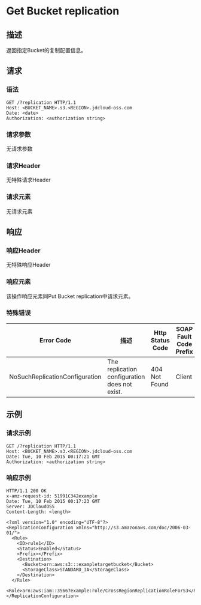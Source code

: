 # Get Bucket replication

## 描述
返回指定Bucket的复制配置信息。

## 请求
### 语法
```
GET /?replication HTTP/1.1
Host: <BUCKET_NAME>.s3.<REGION>.jdcloud-oss.com
Date: <date>
Authorization: <authorization string> 
```
### 请求参数
无请求参数
### 请求Header
无特殊请求Header
### 请求元素
无请求元素

## 响应
### 响应Header
无特殊响应Header
### 响应元素
该操作响应元素同Put Bucket replication中请求元素。

### 特殊错误

Error Code|描述|Http Status Code|SOAP Fault Code Prefix
---|---|---|---
NoSuchReplicationConfiguration|The replication configuration does not exist.|404 Not Found|Client

## 示例
### 请求示例
```
GET /?replication HTTP/1.1
Host: <BUCKET_NAME>.s3.<REGION>.jdcloud-oss.com
Date: Tue, 10 Feb 2015 00:17:21 GMT
Authorization: <authorization string>
```

### 响应示例
```
HTTP/1.1 200 OK
x-amz-request-id: 51991C342example
Date: Tue, 10 Feb 2015 00:17:23 GMT
Server: JDCloudOSS
Content-Length: <length>

<?xml version="1.0" encoding="UTF-8"?>
<ReplicationConfiguration xmlns="http://s3.amazonaws.com/doc/2006-03-01/">
  <Rule>
    <ID>rule1</ID>
    <Status>Enabled</Status>
    <Prefix></Prefix>
    <Destination>
      <Bucket>arn:aws:s3:::exampletargetbucket</Bucket>
      <StorageClass>STANDARD_IA</StorageClass>
    </Destination>
  </Rule>
  <Role>arn:aws:iam::35667example:role/CrossRegionReplicationRoleForS3</Role>
</ReplicationConfiguration>
```
